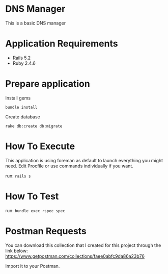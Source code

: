 # DNS Manager

This is a basic DNS manager

# Application Requirements

* Rails 5.2
* Ruby 2.4.6

# Prepare application

Install gems

`bundle install`

Create database

`rake db:create db:migrate`

# How To Execute

This application is using foreman as default to launch everything you might need.
Edit Procfile or use commands individually if you want.

run: 
`rails s`

# How To Test

run: 
`bundle exec rspec spec`

# Postman Requests

You can download this collection that I created for this project through the link below:
https://www.getpostman.com/collections/faee0abfc9da86a23b76

Import it to your Postman.
